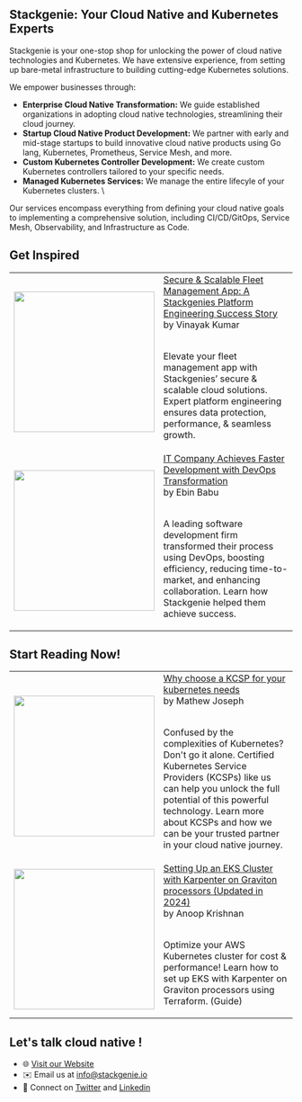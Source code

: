 ## Stackgenie: Your Cloud Native and Kubernetes Experts

Stackgenie is your one-stop shop for unlocking the power of cloud native technologies and Kubernetes. We have extensive experience, from setting up bare-metal infrastructure to building cutting-edge Kubernetes solutions. 

We empower businesses through:

* **Enterprise Cloud Native Transformation:** We guide established organizations in adopting cloud native technologies, streamlining their cloud journey.
* **Startup Cloud Native Product Development:** We partner with early and mid-stage startups to build innovative cloud native products using Go lang, Kubernetes, Prometheus, Service Mesh, and more.
* **Custom Kubernetes Controller Development:** We create custom Kubernetes controllers tailored to your specific needs.
* **Managed Kubernetes Services:** We manage the entire lifecyle of your Kubernetes clusters. \

Our services encompass everything from defining your cloud native goals to implementing a comprehensive solution, including CI/CD/GitOps, Service Mesh, Observability, and Infrastructure as Code.

## Get Inspired
<table>

<!-- BLOG-POST-LIST:START --><tr>
  <td>
    <a href="https://www.stackgenie.io/secure-scalable-fleet-management-app/">
      <img width="250px" src="https://cdn-ehkfjjj.nitrocdn.com/TPzLnPriZkoNuIzbgtwoLEMXmVTszfpW/assets/images/optimized/rev-c5294cb/www.stackgenie.io/wp-content/uploads/2024/01/Case-Study_Fleet.svg">
    </a>
  </td>
  <td>
    <a href="https://www.stackgenie.io/secure-scalable-fleet-management-app/">Secure & Scalable Fleet Management App: A Stackgenies Platform Engineering Success Story </a> <br/>
    by Vinayak Kumar
    <br/>
    <br/>
    <p> Elevate your fleet management app with Stackgenies’ secure & scalable cloud solutions. Expert platform engineering ensures data protection, performance, & seamless growth. </p>
  </td>
</tr>

<tr>
  <td>
    <a href="https://www.stackgenie.io/go-faster-go-devops/">
    <img width="250px" src="https://cdn-ehkfjjj.nitrocdn.com/TPzLnPriZkoNuIzbgtwoLEMXmVTszfpW/assets/images/optimized/rev-c5294cb/www.stackgenie.io/wp-content/uploads/2020/02/Case-Study_CRM.svg"> 
    </a>
  </td>
  <td>
    <a href="https://www.stackgenie.io/go-faster-go-devops/">IT Company Achieves Faster Development with DevOps Transformation </a> <br/>
    by Ebin Babu
    <br/>
    <br/>
    <p>A leading software development firm transformed their process using DevOps, boosting efficiency, reducing time-to-market, and enhancing collaboration. Learn how Stackgenie helped them achieve success. </p>
  </td>
</tr>

<!-- BLOG-POST-LIST:END -->

</table>

## Start Reading Now!
<table>

<!-- BLOG-POST-LIST:START --><tr>
  <td>
    <a href="https://www.stackgenie.io/why-choose-a-kcsp-for-your-kubernetes-needs/">
      <img width="250px" src="https://cdn-ehkfjjj.nitrocdn.com/TPzLnPriZkoNuIzbgtwoLEMXmVTszfpW/assets/images/optimized/rev-c5294cb/www.stackgenie.io/wp-content/uploads/2024/02/Why-Choose-a-KCSP-copy.jpg">
    </a>
  </td>
  <td>
    <a href="https://www.stackgenie.io/why-choose-a-kcsp-for-your-kubernetes-needs/">Why choose a KCSP for your kubernetes needs</a> <br/>
    by Mathew Joseph
    <br/>
    <br/>
    <p> Confused by the complexities of Kubernetes? Don't go it alone. Certified Kubernetes Service Providers (KCSPs) like us can help you unlock the full potential of this powerful technology. Learn more about KCSPs and how we can be your trusted partner in your cloud native journey.</p>
  </td>
</tr>

<tr>
  <td>
    <a href="https://www.stackgenie.io/setting-up-an-eks-cluster-with-karpenter-on-graviton-processors/">
    <img width="250px" src="https://cdn-ehkfjjj.nitrocdn.com/TPzLnPriZkoNuIzbgtwoLEMXmVTszfpW/assets/images/optimized/rev-c5294cb/www.stackgenie.io/wp-content/uploads/2024/02/eks-karpenter-copy.jpg"> 
    </a>
  </td>
  <td>
    <a href="https://www.stackgenie.io/setting-up-an-eks-cluster-with-karpenter-on-graviton-processors/">Setting Up an EKS Cluster with Karpenter on Graviton processors &lpar;Updated in 2024&rpar;</a> <br/>
    by Anoop Krishnan
    <br/>
    <br/>
    <p>Optimize your AWS Kubernetes cluster for cost & performance! Learn how to set up EKS with Karpenter on Graviton processors using Terraform. (Guide) </p>
  </td>
</tr>

<!-- BLOG-POST-LIST:END -->

</table>

## Let's talk cloud native !

- 🌐 [Visit our Website](https://www.stackgenie.io)
- ✉️ Email us at info@stackgenie.io
- 📱 Connect on [Twitter](https://twitter.com/stackgenie_io) and [Linkedin](https://www.linkedin.com/company/stackgenie/)
